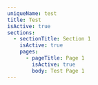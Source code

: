 ```yaml
---
uniqueName: test
title: Test
isActive: true
sections:
  - sectionTitle: Section 1
    isActive: true
    pages:
      - pageTitle: Page 1
        isActive: true
        body: Test Page 1
---
```

